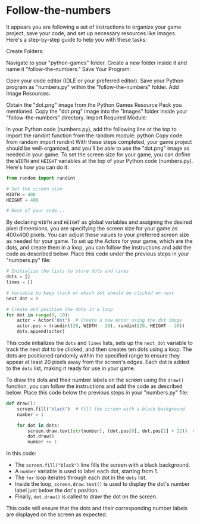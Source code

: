 # Follow-the-numbers
It appears you are following a set of instructions to organize your game project, save your code, and set up necessary resources like images. Here's a step-by-step guide to help you with these tasks:

Create Folders:

Navigate to your "python-games" folder.
Create a new folder inside it and name it "follow-the-numbers."
Save Your Program:

Open your code editor (IDLE or your preferred editor).
Save your Python program as "numbers.py" within the "follow-the-numbers" folder.
Add Image Resources:

Obtain the "dot.png" image from the Python Games Resource Pack you mentioned.
Copy the "dot.png" image into the "images" folder inside your "follow-the-numbers" directory.
Import Required Module:

In your Python code (numbers.py), add the following line at the top to import the randint function from the random module:
python
Copy code
from random import randint
With these steps completed, your game project should be well-organized, and you'll be able to use the "dot.png" image as needed in your game.
To set the screen size for your game, you can define the `WIDTH` and `HEIGHT` variables at the top of your Python code (numbers.py). Here's how you can do it:

```python
from random import randint

# Set the screen size
WIDTH = 400
HEIGHT = 400

# Rest of your code...
```

By declaring `WIDTH` and `HEIGHT` as global variables and assigning the desired pixel dimensions, you are specifying the screen size for your game as 400x400 pixels. You can adjust these values to your preferred screen size as needed for your game.
To set up the Actors for your game, which are the dots, and create them in a loop, you can follow the instructions and add the code as described below. Place this code under the previous steps in your "numbers.py" file:

```python
# Initialize the lists to store dots and lines
dots = []
lines = []

# Variable to keep track of which dot should be clicked on next
next_dot = 0

# Create and position the dots in a loop
for dot in range(0, 10):
    actor = Actor("dot")  # Create a new Actor using the dot image
    actor.pos = (randint(20, WIDTH - 20), randint(20, HEIGHT - 20))
    dots.append(actor)
```

This code initializes the `dots` and `lines` lists, sets up the `next_dot` variable to track the next dot to be clicked, and then creates ten dots using a loop. The dots are positioned randomly within the specified range to ensure they appear at least 20 pixels away from the screen's edges. Each dot is added to the `dots` list, making it ready for use in your game.

To draw the dots and their number labels on the screen using the `draw()` function, you can follow the instructions and add the code as described below. Place this code below the previous steps in your "numbers.py" file:

```python
def draw():
    screen.fill("black")  # Fill the screen with a black background
    number = 1

    for dot in dots:
        screen.draw.text(str(number), (dot.pos[0], dot.pos[1] + 12))  # Display the dot's number label
        dot.draw()
        number += 1
```

In this code:

- The `screen.fill("black")` line fills the screen with a black background.
- A `number` variable is used to label each dot, starting from 1.
- The `for` loop iterates through each dot in the `dots` list.
- Inside the loop, `screen.draw.text()` is used to display the dot's number label just below the dot's position.
- Finally, `dot.draw()` is called to draw the dot on the screen.

This code will ensure that the dots and their corresponding number labels are displayed on the screen as expected.




